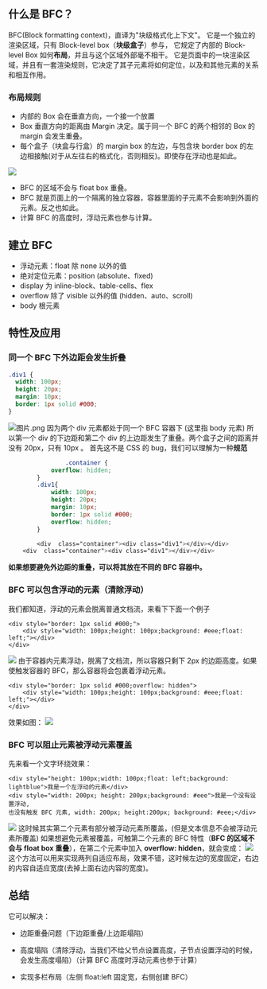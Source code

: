 <!--
 * @Desc:
 * @Author: 曾茹菁
 * @Date: 2022-08-02 17:27:16
 * @LastEditors: 曾茹菁
 * @LastEditTime: 2022-08-02 17:27:51
-->

## 什么是 BFC？

BFC(Block formatting context)，直译为"块级格式化上下文"。
它是一个独立的渲染区域，只有 Block-level box（**块级盒子**）参与， 它规定了内部的 Block-level Box 如何**布局**，并且与这个区域外部毫不相干。
它是页面中的一块渲染区域，并且有一套渲染规则，它决定了其子元素将如何定位，以及和其他元素的关系和相互作用。

### 布局规则

- 内部的 Box 会在垂直方向，一个接一个放置
- Box 垂直方向的距离由 Margin 决定。属于同一个 BFC 的两个相邻的 Box 的 margin 会发生重叠。
- 每个盒子（块盒与行盒）的 margin box 的左边，与包含块 border box 的左边相接触(对于从左往右的格式化，否则相反)。即使存在浮动也是如此。

![](https://cdn.nlark.com/yuque/0/2021/jpeg/12445375/1611470664156-ea956e8f-cd44-437e-bc55-68a03759b741.jpeg#align=left&display=inline&height=530&margin=%5Bobject%20Object%5D&originHeight=530&originWidth=1740&size=0&status=done&style=none&width=1740)

- BFC 的区域不会与 float box 重叠。
- BFC 就是页面上的一个隔离的独立容器，容器里面的子元素不会影响到外面的元素。反之也如此。
- 计算 BFC 的高度时，浮动元素也参与计算。

## 建立 BFC

- 浮动元素：float 除 none 以外的值
- 绝对定位元素：position (absolute、fixed)
- display 为 inline-block、table-cells、flex
- overflow 除了 visible 以外的值 (hidden、auto、scroll)
- body 根元素

## 特性及应用

### 同一个 BFC 下外边距会发生折叠

```css
.div1 {
  width: 100px;
  height: 20px;
  margin: 10px;
  border: 1px solid #000;
}
```

![图片.png](https://cdn.nlark.com/yuque/0/2021/png/12445375/1611468752768-47618a95-33cd-4d96-af91-d1633cc82cdd.png#align=left&display=inline&height=54&margin=%5Bobject%20Object%5D&name=%E5%9B%BE%E7%89%87.png&originHeight=107&originWidth=225&size=561&status=done&style=none&width=112.5)
因为两个 div 元素都处于同一个 BFC 容器下 (这里指 body 元素) 所以第一个 div 的下边距和第二个 div 的上边距发生了重叠。两个盒子之间的距离并没有 20px，只有 10px 。
首先这不是 CSS 的 bug，我们可以理解为一种**规范**

```css
				.container {
            overflow: hidden;
        }
        .div1{
            width: 100px;
            height: 20px;
            margin: 10px;
            border: 1px solid #000;
            overflow: hidden;
        }

		<div  class="container"><div class="div1"></div></div>
    <div  class="container"><div class="div1"></div></div>
```

**如果想要避免外边距的重叠，可以将其放在不同的 BFC 容器中。**

### BFC 可以包含浮动的元素（清除浮动）

我们都知道，浮动的元素会脱离普通文档流，来看下下面一个例子

```
<div style="border: 1px solid #000;">
    <div style="width: 100px;height: 100px;background: #eee;float: left;"></div>
</div>
```

![](https://cdn.nlark.com/yuque/0/2021/png/12445375/1611469136345-cfdc4670-0a88-43c9-88d8-c9bd521ec741.png#align=left&display=inline&height=244&margin=%5Bobject%20Object%5D&originHeight=244&originWidth=492&size=0&status=done&style=none&width=492)
由于容器内元素浮动，脱离了文档流，所以容器只剩下 2px 的边距高度。如果使触发容器的 BFC，那么容器将会包裹着浮动元素。

```
<div style="border: 1px solid #000;overflow: hidden">
    <div style="width: 100px;height: 100px;background: #eee;float: left;"></div>
</div>
```

效果如图：
![](https://cdn.nlark.com/yuque/0/2021/png/12445375/1611469136361-7b56119b-7ab6-4369-bf19-b2b22366af63.png#align=left&display=inline&height=252&margin=%5Bobject%20Object%5D&originHeight=252&originWidth=416&size=0&status=done&style=none&width=416)

### BFC 可以阻止元素被浮动元素覆盖

先来看一个文字环绕效果：

```
<div style="height: 100px;width: 100px;float: left;background: lightblue">我是一个左浮动的元素</div>
<div style="width: 200px; height: 200px;background: #eee">我是一个没有设置浮动,
也没有触发 BFC 元素, width: 200px; height:200px; background: #eee;</div>
```

![](https://cdn.nlark.com/yuque/0/2021/png/12445375/1611469251500-b5bf7fbe-03c6-485c-a73d-16087a319a45.png#align=left&display=inline&height=440&margin=%5Bobject%20Object%5D&originHeight=440&originWidth=432&size=0&status=done&style=none&width=432)
这时候其实第二个元素有部分被浮动元素所覆盖，(但是文本信息不会被浮动元素所覆盖) 如果想避免元素被覆盖，可触第二个元素的 BFC 特性（**BFC 的区域不会与 float box 重叠**），在第二个元素中加入 **overflow: hidden**，就会变成：
![](https://cdn.nlark.com/yuque/0/2021/png/12445375/1611469251565-c61fa4c7-af9c-4c6a-85fd-17308c40843b.png#align=left&display=inline&height=446&margin=%5Bobject%20Object%5D&originHeight=446&originWidth=640&size=0&status=done&style=none&width=640)
这个方法可以用来实现两列自适应布局，效果不错，这时候左边的宽度固定，右边的内容自适应宽度(去掉上面右边内容的宽度)。

## 总结

它可以解决：

- 边距重叠问题（下边距重叠/上边距塌陷）
- 高度塌陷（清除浮动，当我们不给父节点设置高度，子节点设置浮动的时候，会发生高度塌陷）（计算 BFC 高度时浮动元素也参于计算）

- 实现多栏布局（左侧 float:left 固定宽，右侧创建 BFC）
